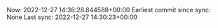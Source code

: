 Now: 2022-12-27 14:36:28.844588+00:00 Earliest commit since sync: None Last sync: 2022-12-27 14:30:23+00:00
